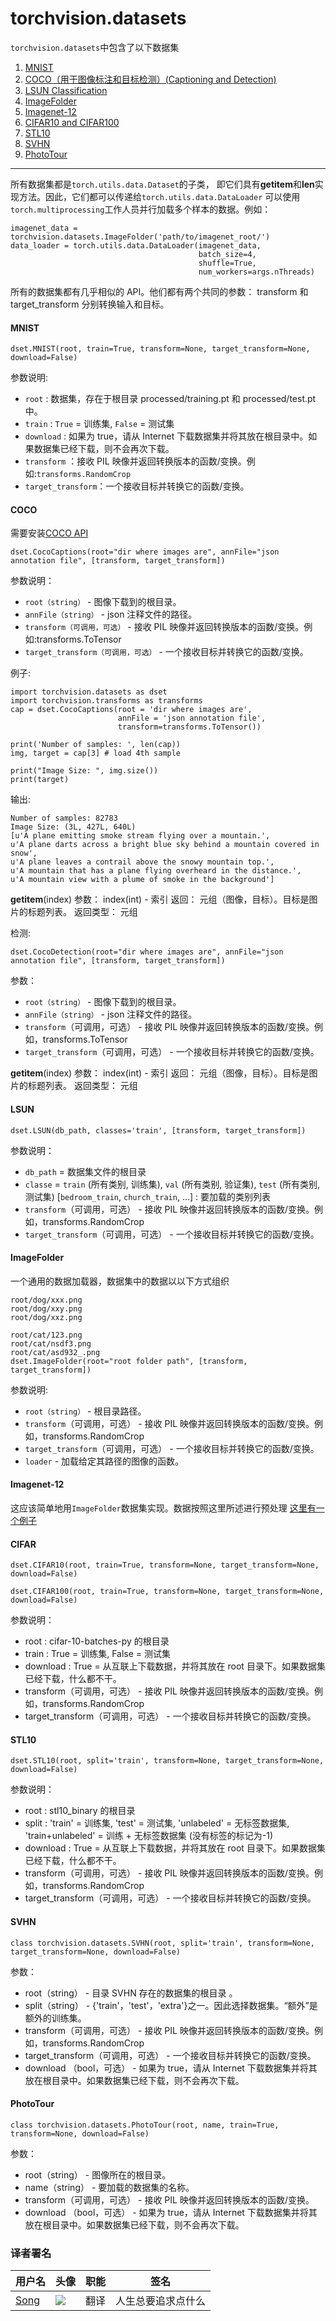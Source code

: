 # torchvision.datasets

`torchvision.datasets`中包含了以下数据集

1.  [MNIST](#mnist)
2.  [COCO（用于图像标注和目标检测）(Captioning and Detection)](#coco)
3.  [LSUN Classification](#lsun)
4.  [ImageFolder](#imagefolder)
5.  [Imagenet-12](#imagenet-12)
6.  [CIFAR10 and CIFAR100](#cifar)
7.  [STL10](#stl10)
8.  [SVHN](#SVHN)
9.  [PhotoTour](#PhotoTour)

* * *

所有数据集都是`torch.utils.data.Dataset`的子类， 即它们具有**getitem**和**len**实现方法。因此，它们都可以传递给`torch.utils.data.DataLoader` 可以使用`torch.multiprocessing`工作人员并行加载多个样本的数据。例如：

```
imagenet_data = torchvision.datasets.ImageFolder('path/to/imagenet_root/')
data_loader = torch.utils.data.DataLoader(imagenet_data,
                                          batch_size=4,
                                          shuffle=True,
                                          num_workers=args.nThreads) 
```

所有的数据集都有几乎相似的 API。他们都有两个共同的参数： transform 和 target_transform 分别转换输入和目标。

#### MNIST

```
dset.MNIST(root, train=True, transform=None, target_transform=None, download=False) 
```

参数说明:

*   `root` : 数据集，存在于根目录 processed/training.pt 和 processed/test.pt 中。
*   `train` : `True` = 训练集, `False` = 测试集
*   `download` : 如果为 true，请从 Internet 下载数据集并将其放在根目录中。如果数据集已经下载，则不会再次下载。
*   `transform` ：接收 PIL 映像并返回转换版本的函数/变换。例如:`transforms.RandomCrop`
*   `target_transform`：一个接收目标并转换它的函数/变换。

#### COCO

需要安装[COCO API](https://github.com/pdollar/coco/tree/master/PythonAPI)

```
dset.CocoCaptions(root="dir where images are", annFile="json annotation file", [transform, target_transform]) 
```

参数说明：

*   `root（string）` - 图像下载到的根目录。
*   `annFile（string）` - json 注释文件的路径。
*   `transform（可调用，可选）` - 接收 PIL 映像并返回转换版本的函数/变换。例如:transforms.ToTensor
*   `target_transform（可调用，可选）` - 一个接收目标并转换它的函数/变换。

例子:

```
import torchvision.datasets as dset
import torchvision.transforms as transforms
cap = dset.CocoCaptions(root = 'dir where images are',
                        annFile = 'json annotation file',
                        transform=transforms.ToTensor())

print('Number of samples: ', len(cap))
img, target = cap[3] # load 4th sample

print("Image Size: ", img.size())
print(target) 
```

输出:

```
Number of samples: 82783
Image Size: (3L, 427L, 640L)
[u'A plane emitting smoke stream flying over a mountain.',
u'A plane darts across a bright blue sky behind a mountain covered in snow',
u'A plane leaves a contrail above the snowy mountain top.',
u'A mountain that has a plane flying overheard in the distance.',
u'A mountain view with a plume of smoke in the background'] 
```

**getitem**(index) 参数： index(int) - 索引 返回： 元组（图像，目标）。目标是图片的标题列表。 返回类型： 元组

检测:

```
dset.CocoDetection(root="dir where images are", annFile="json annotation file", [transform, target_transform]) 
```

参数：

*   `root（string）` - 图像下载到的根目录。
*   `annFile（string）` - json 注释文件的路径。
*   `transform`（可调用，可选） - 接收 PIL 映像并返回转换版本的函数/变换。例如，transforms.ToTensor
*   `target_transform`（可调用，可选） - 一个接收目标并转换它的函数/变换。

**getitem**(index) 参数： index(int) - 索引 返回： 元组（图像，目标）。目标是图片的标题列表。 返回类型： 元组

#### LSUN

```
dset.LSUN(db_path, classes='train', [transform, target_transform]) 
```

参数说明：

*   `db_path` = 数据集文件的根目录
*   `classe` = `train` (所有类别, 训练集), `val` (所有类别, 验证集), `test` (所有类别, 测试集) [`bedroom_train`, `church_train`, …] : 要加载的类别列表
*   `transform`（可调用，可选） - 接收 PIL 映像并返回转换版本的函数/变换。例如，transforms.RandomCrop
*   `target_transform`（可调用，可选） - 一个接收目标并转换它的函数/变换。

#### ImageFolder

一个通用的数据加载器，数据集中的数据以以下方式组织

```
root/dog/xxx.png
root/dog/xxy.png
root/dog/xxz.png

root/cat/123.png
root/cat/nsdf3.png
root/cat/asd932_.png
dset.ImageFolder(root="root folder path", [transform, target_transform]) 
```

参数说明:

*   `root（string）` - 根目录路径。
*   `transform`（可调用，可选） - 接收 PIL 映像并返回转换版本的函数/变换。例如，transforms.RandomCrop
*   `target_transform`（可调用，可选） - 一个接收目标并转换它的函数/变换。
*   `loader` - 加载给定其路径的图像的函数。

#### Imagenet-12

这应该简单地用`ImageFolder`数据集实现。数据按照这里所述进行预处理 [这里有一个例子](https://github.com/pytorch/examples/blob/27e2a46c1d1505324032b1d94fc6ce24d5b67e97/imagenet/main.py#L48-L62)

#### CIFAR

```
dset.CIFAR10(root, train=True, transform=None, target_transform=None, download=False)

dset.CIFAR100(root, train=True, transform=None, target_transform=None, download=False) 
```

参数说明：

*   root : cifar-10-batches-py 的根目录
*   train : True = 训练集, False = 测试集
*   download : True = 从互联上下载数据，并将其放在 root 目录下。如果数据集已经下载，什么都不干。
*   transform（可调用，可选） - 接收 PIL 映像并返回转换版本的函数/变换。例如，transforms.RandomCrop
*   target_transform（可调用，可选） - 一个接收目标并转换它的函数/变换。

#### STL10

```
dset.STL10(root, split='train', transform=None, target_transform=None, download=False) 
```

参数说明：

*   root : stl10_binary 的根目录
*   split : 'train' = 训练集, 'test' = 测试集, 'unlabeled' = 无标签数据集, 'train+unlabeled' = 训练 + 无标签数据集 (没有标签的标记为-1)
*   download : True = 从互联上下载数据，并将其放在 root 目录下。如果数据集已经下载，什么都不干。
*   transform（可调用，可选） - 接收 PIL 映像并返回转换版本的函数/变换。例如，transforms.RandomCrop
*   target_transform（可调用，可选） - 一个接收目标并转换它的函数/变换。

#### SVHN

```
class torchvision.datasets.SVHN(root, split='train', transform=None, target_transform=None, download=False) 
```

参数：

*   root（string） - 目录 SVHN 存在的数据集的根目录 。
*   split（string） - {'train'，'test'，'extra'}之一。因此选择数据集。“额外”是额外的训练集。
*   transform（可调用，可选） - 接收 PIL 映像并返回转换版本的函数/变换。例如，transforms.RandomCrop
*   target_transform（可调用，可选） - 一个接收目标并转换它的函数/变换。
*   download （bool，可选） - 如果为 true，请从 Internet 下载数据集并将其放在根目录中。如果数据集已经下载，则不会再次下载。

#### PhotoTour

```
class torchvision.datasets.PhotoTour(root, name, train=True, transform=None, download=False) 
```

参数：

*   root（string） - 图像所在的根目录。
*   name（string） - 要加载的数据集的名称。
*   transform（可调用，可选） - 接收 PIL 映像并返回转换版本的函数/变换。
*   download （bool，可选） - 如果为 true，请从 Internet 下载数据集并将其放在根目录中。如果数据集已经下载，则不会再次下载。

### 译者署名

| 用户名 | 头像 | 职能 | 签名 |
| --- | --- | --- | --- |
| [Song](https://ptorch.com) | ![](img/2018033000352689884.jpeg) | 翻译 | 人生总要追求点什么 |